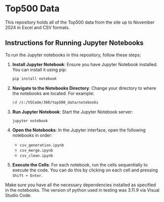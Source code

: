 # Top500 Data

This repository holds all of the Top500 data from the site up to November 2024 in Excel and CSV formats.

## Instructions for Running Jupyter Notebooks

To run the Jupyter notebooks in this repository, follow these steps:

1. **Install Jupyter Notebook**:
    Ensure you have Jupyter Notebook installed. You can install it using pip:
    ```bash
    pip install notebook
    ```

2. **Navigate to the Notebooks Directory**:
    Change your directory to where the notebooks are located. For example:
    ```bash
    cd /c:/VSCode/360/top500_data/notebooks
    ```

3. **Run Jupyter Notebook**:
    Start the Jupyter Notebook server:
    ```bash
    jupyter notebook
    ```

4. **Open the Notebooks**:
    In the Jupyter interface, open the following notebooks in order:
    - `csv_generation.ipynb`
    - `csv_merge.ipynb`
    - `csv_clean.ipynb`

5. **Execute the Cells**:
    For each notebook, run the cells sequentially to execute the code. You can do this by clicking on each cell and pressing `Shift + Enter`.

Make sure you have all the necessary dependencies installed as specified in the notebooks. The version of python used in testing was 3.11.9 via Visual Studio Code. 